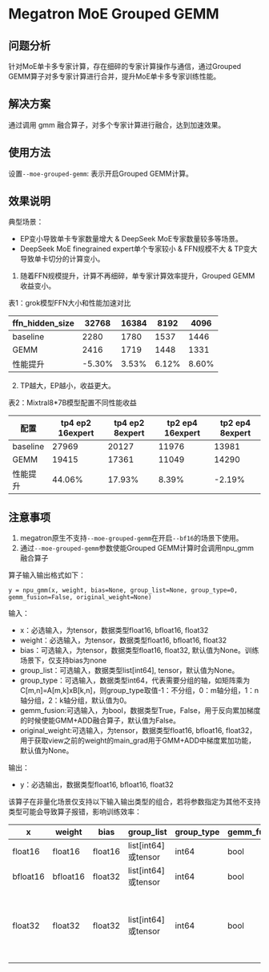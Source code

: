 # Megatron MoE Grouped GEMM

## 问题分析

针对MoE单卡多专家计算，存在细碎的专家计算操作与通信，通过Grouped GEMM算子对多专家计算进行合并，提升MoE单卡多专家训练性能。

## 解决方案

通过调用 gmm 融合算子，对多个专家计算进行融合，达到加速效果。

## 使用方法

设置`--moe-grouped-gemm`: 表示开启Grouped GEMM计算。

## 效果说明

典型场景：

- EP变小导致单卡专家数量增大 & DeepSeek MoE专家数量较多等场景。
- DeepSeek MoE finegrained expert单个专家较小 & FFN规模不大 & TP变大导致单卡切分的计算变小。

1. 随着FFN规模提升，计算不再细碎，单专家计算效率提升，Grouped GEMM 收益变小。

表1：grok模型FFN大小和性能加速对比

|ffn_hidden_size| 32768 | 16384| 8192| 4096|
|--|--|--|--|--|
|baseline|2280|1780|1537|1446|
|GEMM|2416|1719|1448|1331|
|性能提升|-5.30%|3.53%|6.12%|8.60%|


2. TP越大，EP越小，收益更大。
   
表2：Mixtral8*7B模型配置不同性能收益

|配置| tp4 ep2 16expert | tp4 ep2 8expert | tp2 ep4 16expert| tp2 ep4 8expert|
|--|--|--|--|--|
|baseline|27969|20127|11976|13981|
|GEMM|19415|17361|11049|14290|
|性能提升|44.06%|17.93%|8.39%|-2.19%|

## 注意事项
1. megatron原生不支持`--moe-grouped-gemm`在开启`--bf16`的场景下使用。
2. 通过`--moe-grouped-gemm`参数使能Grouped GEMM计算时会调用npu_gmm融合算子

算子输入输出格式如下：
```
y = npu_gmm(x, weight, bias=None, group_list=None, group_type=0, gemm_fusion=False, original_weight=None)
```

输入：
- x：必选输入，为tensor，数据类型float16, bfloat16, float32
- weight：必选输入，为tensor，数据类型float16, bfloat16, float32
- bias：可选输入，为tensor，数据类型float16, float32, 默认值为None。训练场景下，仅支持bias为none
- group_list：可选输入，数据类型list[int64], tensor，默认值为None。
- group_type：可选输入，数据类型int64，代表需要分组的轴，如矩阵乘为C[m,n]=A[m,k]xB[k,n]，则group_type取值-1：不分组，0：m轴分组，1：n轴分组，2：k轴分组，默认值为0。
- gemm_fusion:可选输入，为bool，数据类型True，False，用于反向累加梯度的时候使能GMM+ADD融合算子，默认值为False。
- original_weight:可选输入，为tensor，数据类型float16, bfloat16, float32，用于获取view之前的weight的main_grad用于GMM+ADD中梯度累加功能，默认值为None。

输出：
- y：必选输出，数据类型float16, bfloat16, float32

该算子在非量化场景仅支持以下输入输出类型的组合，若将参数指定为其他不支持类型可能会导致算子报错，影响训练效率：

| x        | weight   | bias    | group_list         | group_type | gemm_fusion | original_weight | y                                 |
|----------|----------|---------|--------------------|------------|-------------|-----------------|-----------------------------------|
| float16  | float16  | float16 | list[int64]或tensor | int64      | bool        | float16         | float16                           |
| bfloat16 | bfloat16 | float32 | list[int64]或tensor | int64      | bool        | bfloat16        | bfloat16                          |
| float32  | float32  | float32 | list[int64]或tensor | int64      | bool        | float32         | float32（仅x、weight、y都为单tensor场景支持） |